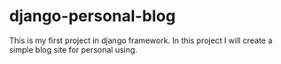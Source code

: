 # django-personal-blog
This is my first project in django framework.  In this project I will create a simple blog site for personal using.
